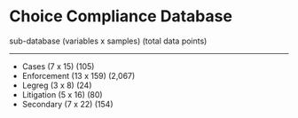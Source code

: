 # Choice Compliance Database

sub-database (variables x samples) (total data points)
_____________
- Cases (7 x 15) (105)
- Enforcement (13 x 159) (2,067)
- Legreg (3 x 8) (24)
- Litigation (5 x 16) (80)
- Secondary (7 x 22) (154)
